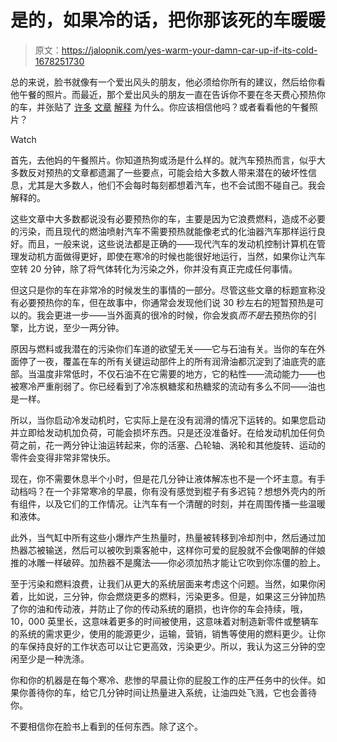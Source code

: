# 是的，如果冷的话，把你那该死的车暖暖

> 原文：<https://jalopnik.com/yes-warm-your-damn-car-up-if-its-cold-1678251730>

总的来说，脸书就像有一个爱出风头的朋友，他必须给你所有的建议，然后给你看他午餐的照片。而最近，那个爱出风头的朋友一直在告诉你不要在冬天费心预热你的车，并张贴了 [许多](http://www.chicagotribune.com/classified/automotive/sc-cons-0108-autocover-cars-idle-20141230-story.html?utm_content=bufferff2e0&utm_medium=social&utm_source=facebook.com&utm_campaign=buffer#page=1) [文章](http://www.wxyz.com/weather/weather-news/idling-to-warm-up-your-car-dont-and-heres-why) [解释](http://www.washingtonpost.com/blogs/wonkblog/wp/2014/12/29/the-biggest-winter-energy-myth-that-you-need-to-idle-your-car-before-driving/) 为什么。你应该相信他吗？或者看看他的午餐照片？

Watch

首先，去他妈的午餐照片。你知道热狗或汤是什么样的。就汽车预热而言，似乎大多数反对预热的文章都遗漏了一些要点，可能会给大多数人带来潜在的破坏性信息，尤其是大多数人，他们不会每时每刻都想着汽车，也不会试图不碰自己。我会解释的。

这些文章中大多数都说没有必要预热你的车，主要是因为它浪费燃料，造成不必要的污染，而且现代的燃油喷射汽车不需要预热就能像老式的化油器汽车那样运行良好。而且，一般来说，这些说法都是正确的——现代汽车的发动机控制计算机在管理发动机方面做得更好，即使在寒冷的时候也能很好地运行，当然，如果你让汽车空转 20 分钟，除了将气体转化为污染之外，你并没有真正完成任何事情。

但这只是你的车在非常冷的时候发生的事情的一部分。尽管这些文章的标题宣称没有必要预热你的车，但在故事中，你通常会发现他们说 30 秒左右的短暂预热是可以的。我会更进一步——当外面真的很冷的时候，你会发疯*而不是*去预热你的引擎，比方说，至少一两分钟。

原因与燃料或我潜在的污染你们车道的欲望无关——它与石油有关。当你的车在外面停了一夜，覆盖在车的所有关键运动部件上的所有润滑油都沉淀到了油底壳的底部。当温度非常低时，不仅石油不在它需要的地方，它的粘性——流动能力——也被寒冷严重削弱了。你已经看到了冷冻枫糖浆和热糖浆的流动有多么不同——油也是一样。

所以，当你启动冷发动机时，它实际上是在没有润滑的情况下运转的。如果您启动并立即给发动机加负荷，可能会损坏东西。只是还没准备好。在给发动机加任何负荷之前，花一两分钟让油运转起来，你的活塞、凸轮轴、涡轮和其他旋转、运动的零件会变得非常非常快乐。

现在，你不需要休息半个小时，但是花几分钟让液体解冻也不是一个坏主意。有手动档吗？在一个非常寒冷的早晨，你有没有感觉到棍子有多迟钝？想想外壳内的所有组件，以及它们的工作情况。让汽车有一个清醒的时刻，并在周围传播一些温暖和液体。

此外，当气缸中所有这些小爆炸产生热量时，热量被转移到冷却剂中，然后通过加热器芯被输送，然后可以被吹到乘客舱中，这样你可爱的屁股就不会像喝醉的伴娘推的冰雕一样破碎。加热器不是魔法——你必须加热才能让它吹到你冻僵的脸上。

至于污染和燃料浪费，让我们从更大的系统层面来考虑这个问题。当然，如果你闲着，比如说，三分钟，你会燃烧更多的燃料，污染更多。但是，如果这三分钟加热了你的油和传动液，并防止了你的传动系统的磨损，也许你的车会持续，哦，10，000 英里长，这意味着更多的时间被使用，这意味着对制造新零件或整辆车的系统的需求更少，使用的能源更少，运输，营销，销售等使用的燃料更少。让你的车保持良好的工作状态可以让它更高效，污染更少。所以，我认为这三分钟的空闲至少是一种洗涤。

你和你的机器是在每个寒冷、悲惨的早晨让你的屁股工作的庄严任务中的伙伴。如果你善待你的车，给它几分钟时间让热量进入系统，让油四处飞溅，它也会善待你。

不要相信你在脸书上看到的任何东西。除了这个。